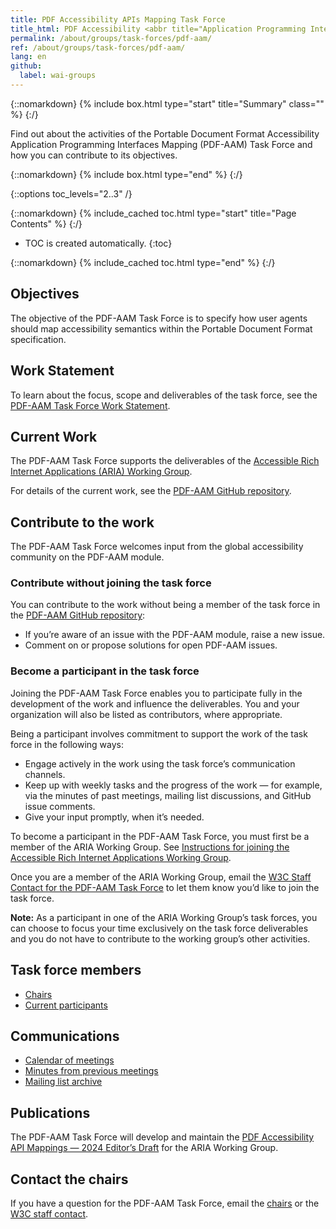 ```yaml
---
title: PDF Accessibility APIs Mapping Task Force
title_html: PDF Accessibility <abbr title="Application Programming Interfaces">APIs</abbr> Mapping (PDF-AAM) Task Force
permalink: /about/groups/task-forces/pdf-aam/
ref: /about/groups/task-forces/pdf-aam/
lang: en
github:
  label: wai-groups
---
```


{::nomarkdown}
{% include box.html type="start" title="Summary" class="" %}
{:/}

Find out about the activities of the Portable Document Format Accessibility Application Programming Interfaces Mapping (PDF-AAM) Task Force and how you can contribute to its objectives.

{::nomarkdown}
{% include box.html type="end" %}
{:/}

{::options toc_levels="2..3" /}

{::nomarkdown}
{% include_cached toc.html type="start" title="Page Contents" %}
{:/}

-   TOC is created automatically.
{:toc}

{::nomarkdown}
{% include_cached toc.html type="end" %}
{:/}

## Objectives 

The objective of the PDF-AAM Task Force is to specify how user agents should map accessibility semantics within the Portable Document Format specification.

## Work Statement

To learn about the focus, scope and deliverables of the task force, see the [PDF-AAM Task Force Work Statement](/about/groups/task-forces/pdf-aam/work-statement/).

## Current Work

The PDF-AAM Task Force supports the deliverables of the [Accessible Rich Internet Applications (ARIA) Working Group](/about/groups/ariawg/).

For details of the current work, see the [PDF-AAM GitHub repository](https://github.com/w3c/pdf-aam).

## Contribute to the work

The PDF-AAM Task Force welcomes input from the global accessibility community on the PDF-AAM module.

### Contribute without joining the task force

You can contribute to the work without being a member of the task force in the [PDF-AAM GitHub repository](https://github.com/w3c/pdf-aam/issues):
* If you’re aware of an issue with the PDF-AAM module, raise a new issue.
* Comment on or propose solutions for open PDF-AAM issues.

### Become a participant in the task force

Joining the PDF-AAM Task Force enables you to participate fully in the development of the work and influence the deliverables. You and your organization will also be listed as contributors, where appropriate.

Being a participant involves commitment to support the work of the task force in the following ways:

* Engage actively in the work using the task force’s communication channels.
* Keep up with weekly tasks and the progress of the work &mdash; for example, via the minutes of past meetings, mailing list discussions, and GitHub issue comments.
* Give your input promptly, when it’s needed.

To become a participant in the PDF-AAM Task Force, you must first be a member of the ARIA Working Group. See [Instructions for joining the Accessible Rich Internet Applications Working Group](https://www.w3.org/groups/wg/aria/instructions/).

Once you are a member of the ARIA Working Group, email the [W3C Staff Contact for the PDF-AAM Task Force](https://www.w3.org/groups/tf/pdf-aam/participants/#staff) to let them know you’d like to join the task force.

**Note:** As a participant in one of the ARIA Working Group’s task forces, you can choose to focus your time exclusively on the task force deliverables and you do not have to contribute to the working group’s other activities.

## Task force members

* [Chairs](https://www.w3.org/groups/tf/pdf-aam/participants/#chairs)
* [Current participants](https://www.w3.org/groups/tf/pdf-aam/participants/#participants)

## Communications

* [Calendar of meetings](https://www.w3.org/groups/tf/pdf-aam/calendar/)
* [Minutes from previous meetings](https://www.w3.org/WAI/ARIA/task-forces/pdf-aam/minutes)
* [Mailing list archive](http://lists.w3.org/Archives/Public/public-pdf-aam/)

## Publications

The PDF-AAM Task Force will develop and maintain the [PDF Accessibility API Mappings &mdash; 2024 Editor’s Draft](https://w3c.github.io/pdf-aam/) for the ARIA Working Group.

## Contact the chairs

If you have a question for the PDF-AAM Task Force, email the [chairs](https://www.w3.org/groups/tf/pdf-aam/participants/#chairs) or the [W3C staff contact](https://www.w3.org/groups/tf/pdf-aam/participants/#staff).